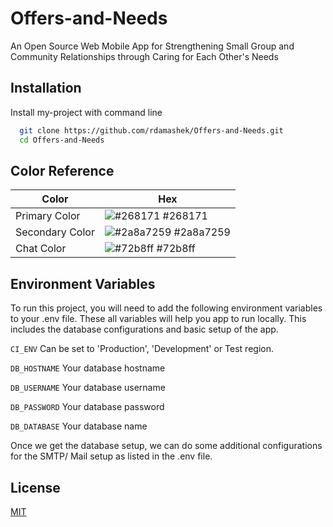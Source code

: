 # Offers-and-Needs
An Open Source Web Mobile App for Strengthening Small Group and Community Relationships through Caring for Each Other's Needs

## Installation

Install my-project with command line

```bash
  git clone https://github.com/rdamashek/Offers-and-Needs.git
  cd Offers-and-Needs
```
    
## Color Reference

| Color             | Hex                                                                |
| ----------------- | ------------------------------------------------------------------ |
| Primary Color | ![#268171](https://via.placeholder.com/10/268171?text=+) #268171 |
| Secondary Color | ![#2a8a7259](https://via.placeholder.com/10/2a8a7259?text=+) #2a8a7259 |
| Chat Color | ![#72b8ff](https://via.placeholder.com/10/72b8ff?text=+) #72b8ff |



## Environment Variables

To run this project, you will need to add the following environment variables to your .env file. These all variables will help you app to run locally. This includes the database configurations and basic setup of the app.

`CI_ENV` Can be set to 'Production', 'Development' or Test region.

`DB_HOSTNAME` Your database hostname

`DB_USERNAME` Your database username

`DB_PASSWORD` Your database password

`DB_DATABASE` Your database name

Once we get the database setup, we can do some additional configurations for the SMTP/ Mail setup as listed in the .env file.
## License

[MIT](https://choosealicense.com/licenses/mit/)

